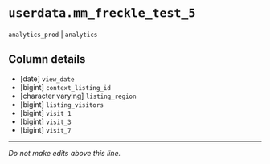 # `userdata.mm_freckle_test_5`
`analytics_prod` | `analytics`

## Column details
* [date]      `view_date`
* [bigint]    `context_listing_id`
* [character varying] `listing_region`
* [bigint]    `listing_visitors`
* [bigint]    `visit_1`
* [bigint]    `visit_3`
* [bigint]    `visit_7`

-------------------------------------------------------------------------------
*Do not make edits above this line.*
